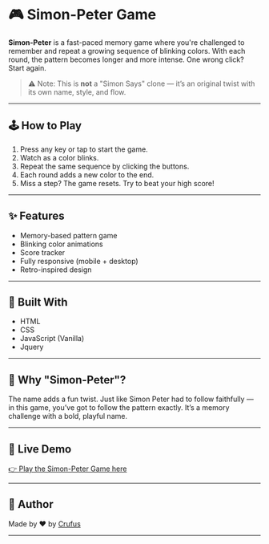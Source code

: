 # 🎮 Simon-Peter Game

**Simon-Peter** is a fast-paced memory game where you're challenged to remember and repeat a growing sequence of blinking colors. With each round, the pattern becomes longer and more intense. One wrong click? Start again.

> ⚠️ Note: This is **not** a "Simon Says" clone — it’s an original twist with its own name, style, and flow.

---

## 🕹️ How to Play

1. Press any key or tap to start the game.
2. Watch as a color blinks.
3. Repeat the same sequence by clicking the buttons.
4. Each round adds a new color to the end.
5. Miss a step? The game resets. Try to beat your high score!

---

## ✨ Features

- Memory-based pattern game  
- Blinking color animations  
- Score tracker  
- Fully responsive (mobile + desktop)  
- Retro-inspired design
  
---

## 🚀 Built With

- HTML  
- CSS  
- JavaScript (Vanilla)
- Jquery

---

## 🎯 Why "Simon-Peter"?

The name adds a fun twist. Just like Simon Peter had to follow faithfully — in this game, you’ve got to follow the pattern exactly. It’s a memory challenge with a bold, playful name.

---

## 🔗 Live Demo

[👉 Play the Simon-Peter Game here](https://simon-peter-game.vercel.app)  

---

## 🙌 Author

Made by ❤️ by [Crufus](https://github.com/cru-fus)

---

